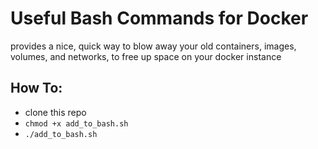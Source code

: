 # Useful Bash Commands for Docker
provides a nice, quick way to blow away your old containers, images, volumes, and networks, to free up space on your docker instance

## How To:
* clone this repo
* `chmod +x add_to_bash.sh`
* `./add_to_bash.sh`
